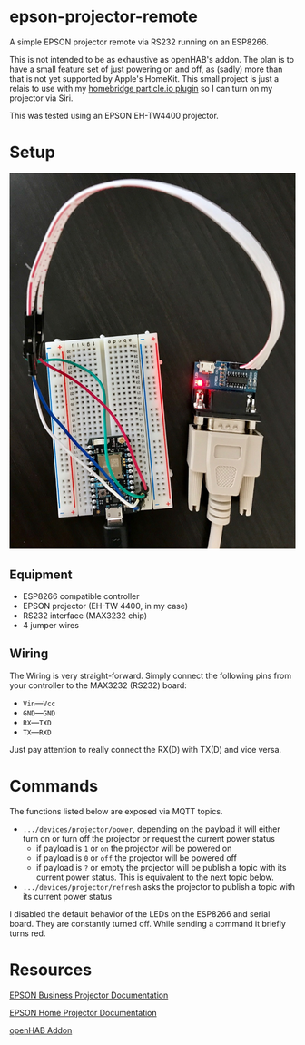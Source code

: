 # epson-projector-remote

A simple EPSON projector remote via RS232 running on an ESP8266.

This is not intended to be as exhaustive as openHAB's addon. The plan is to have a small feature set of just powering on and off, as (sadly) more than that is not yet supported by Apple's HomeKit. This small project is just a relais to use with my [homebridge particle.io plugin](https://github.com/norman-thomas/homebridge-particle-io) so I can turn on my projector via Siri.

This was tested using an EPSON EH-TW4400 projector.


# Setup

![What the setup looks like](setup.jpg)

## Equipment

* ESP8266 compatible controller
* EPSON projector (EH-TW 4400, in my case)
* RS232 interface (MAX3232 chip)
* 4 jumper wires

## Wiring

The Wiring is very straight-forward. Simply connect the following pins from your controller to the MAX3232 (RS232) board:

* `Vin`—`Vcc`
* `GND`—`GND`
* `RX`—`TXD`
* `TX`—`RXD`

Just pay attention to really connect the RX(D) with TX(D) and vice versa.

# Commands

The functions listed below are exposed via MQTT topics.

* `.../devices/projector/power`, depending on the payload it will either turn on or turn off the projector or request the current power status
  * if payload is `1` or `on` the projector will be powered on
  * if payload is `0` or `off` the projector will be powered off
  * if payload is `?` or empty the projector will be publish a topic with its current power status. This is equivalent to the next topic below.
* `.../devices/projector/refresh` asks the projector to publish a topic with its current power status

I disabled the default behavior of the LEDs on the ESP8266 and serial board. They are constantly turned off. While sending a command it briefly turns red.

# Resources

[EPSON Business Projector Documentation](https://files.support.epson.com/Epson_Handbook/html/p85_rs232.html)

[EPSON Home Projector Documentation](https://epson.com/Support/wa00572)

[openHAB Addon](https://github.com/openhab/openhab1-addons/tree/master/bundles/binding/org.openhab.binding.epsonprojector)

